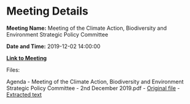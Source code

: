 # Meeting Details

**Meeting Name:** Meeting of the Climate Action, Biodiversity and Environment Strategic Policy Committee

**Date and Time:** 2019-12-02 14:00:00

**[Link to Meeting](https://www.limerick.ie/council/whats-on/meeting-climate-action-biodiversity-and-environment-strategic-policy-committee-1)**

Files: 

Agenda - Meeting of the Climate Action, Biodiversity and Environment Strategic Policy Committee - 2nd December 2019.pdf - [Original file](https://www.limerick.ie/sites/default/files/media/documents/2019-12/Agenda%20-%202nd%20Dec%202019%20Climate%20Action%2C%20Biodiversity%20Env%20SPC%20Meeting.pdf) - [Extracted text](./Agenda%20-%C2%A0Meeting%20of%20the%20Climate%20Action%2C%20Biodiversity%20and%20Environment%20Strategic%20Policy%20Committee%20-%202nd%20December%202019.md)

